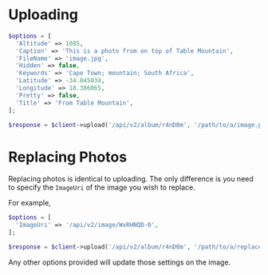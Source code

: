 # Uploading

```php
$options = [
  'Altitude' => 1085,
  'Caption' => 'This is a photo from on top of Table Mountain',
  'FileName' => 'image.jpg',
  'Hidden' => false,
  'Keywords' => 'Cape Town; mountain; South Africa',
  'Latitude' => -34.045034,
  'Longitude' => 18.386065,
  'Pretty' => false,
  'Title' => 'From Table Mountain',
];

$response = $client->upload('/api/v2/album/r4nD0m', '/path/to/a/image.png', $options);
```

# Replacing Photos

Replacing photos is identical to uploading. The only difference is you need to specify the `ImageUri` of the image you wish to replace.

For example,

```php
$options = [
  'ImageUri' => '/api/v2/image/WxRHNQD-0',
];

$response = $client->upload('/api/v2/album/r4nD0m', '/path/to/a/replacement-image.png', $options);
```

Any other options provided will update those settings on the image.
